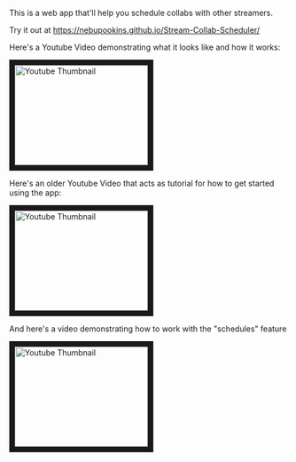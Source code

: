This is a web app that'll help you schedule collabs with other streamers.

Try it out at https://nebupookins.github.io/Stream-Collab-Scheduler/

Here's a Youtube Video demonstrating what it looks like and how it works:

<a href="http://www.youtube.com/watch?feature=player_embedded&v=tqP5UEHn9B0" target="_blank"><img src="http://img.youtube.com/vi/tqP5UEHn9B0/0.jpg"
alt="Youtube Thumbnail" width="240" height="180" border="10" /></a>

Here's an older Youtube Video that acts as tutorial for how to get started using the app:

<a href="http://www.youtube.com/watch?feature=player_embedded&v=OLZK5ADSDK0" target="_blank"><img src="http://img.youtube.com/vi/OLZK5ADSDK0/0.jpg"
alt="Youtube Thumbnail" width="240" height="180" border="10" /></a>

And here's a video demonstrating how to work with the "schedules" feature

<a href="http://www.youtube.com/watch?feature=player_embedded&v=tpZUEIwEwiQ" target="_blank"><img src="http://img.youtube.com/vi/tpZUEIwEwiQ/0.jpg"
alt="Youtube Thumbnail" width="240" height="180" border="10" /></a>